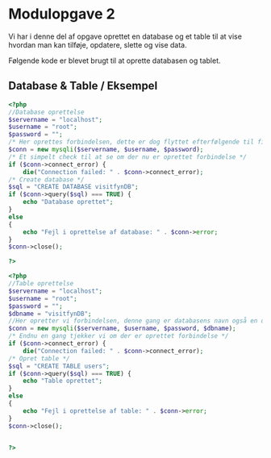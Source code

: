 # Modulopgave 2

Vi har i denne del af opgave oprettet en database og et table til at vise
hvordan man kan tilføje, opdatere, slette og vise data.

Følgende kode er blevet brugt til at oprette databasen og tablet.




## Database & Table / Eksempel

```php
<?php
//Database oprettelse
$servername = "localhost";
$username = "root";
$password = "";
/* Her oprettes forbindelsen, dette er dog flyttet efterfølgende til filen addConnect.php */
$conn = new mysqli($servername, $username, $password);
/* Et simpelt check til at se om der nu er oprettet forbindelse */
if ($conn->connect_error) {
    die("Connection failed: " . $conn->connect_error);
/* Create database */
$sql = "CREATE DATABASE visitfynDB";
if ($conn->query($sql) === TRUE) {
    echo "Database oprettet";
}
else
{
    echo "Fejl i oprettelse af database: " . $conn->error;
}
$conn->close();

?>

<?php
//Table oprettelse
$servername = "localhost";
$username = "root";
$password = "";
$dbname = "visitfynDB";
//Her opretter vi forbindelsen, denne gang er databasens navn også en del af forbindelsen.
$conn = new mysqli($servername, $username, $password, $dbname);
/* Endnu en gang tjekker vi om der er oprettet forbindelse */
if ($conn->connect_error) {
    die("Connection failed: " . $conn->connect_error);
/* Opret table */
$sql = "CREATE TABLE users";
if ($conn->query($sql) === TRUE) {
    echo "Table oprettet";
}
else
{
    echo "Fejl i oprettelse af table: " . $conn->error;
}
$conn->close();


?>

